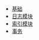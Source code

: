 
* [基础](/database/mysql/1-base)
* [日志模块](/database/mysql/2-log.md)
* [索引模块](/database/mysql/3-index)
* [事务](/database/mysql/4-transaction)